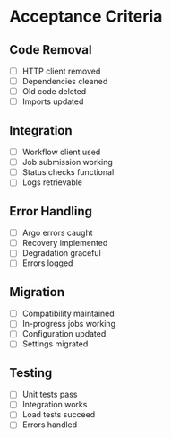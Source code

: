 # Acceptance Criteria

## Code Removal
- [ ] HTTP client removed
- [ ] Dependencies cleaned
- [ ] Old code deleted
- [ ] Imports updated

## Integration
- [ ] Workflow client used
- [ ] Job submission working
- [ ] Status checks functional
- [ ] Logs retrievable

## Error Handling
- [ ] Argo errors caught
- [ ] Recovery implemented
- [ ] Degradation graceful
- [ ] Errors logged

## Migration
- [ ] Compatibility maintained
- [ ] In-progress jobs working
- [ ] Configuration updated
- [ ] Settings migrated

## Testing
- [ ] Unit tests pass
- [ ] Integration works
- [ ] Load tests succeed
- [ ] Errors handled